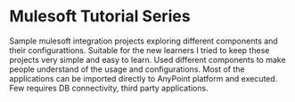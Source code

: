 # Mulesoft Tutorial Series
Sample mulesoft integration projects exploring different components and their configurattions. Suitable for the new learners
I tried to keep  these projects very simple and easy to learn. Used different components to make people understand of the usage and configurations.
Most of the applications can be imported directly to AnyPoint platform and executed. Few requires DB connectivity, third party applications.
